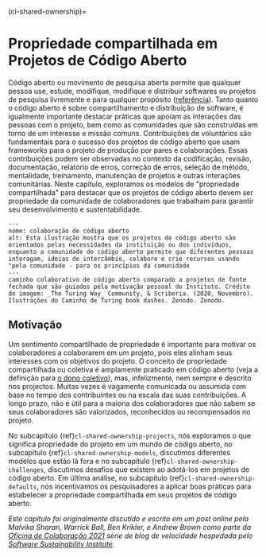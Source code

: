(cl-shared-ownership)=
# Propriedade compartilhada em Projetos de Código Aberto

Código aberto ou movimento de pesquisa aberta permite que qualquer pessoa use, estude, modifique, modifique e distribuir softwares ou projetos de pesquisa livremente e para qualquer propósito ([referência](https://opensource.org/osd)). Tanto quanto o código aberto é sobre compartilhamento e distribuição de software, é igualmente importante destacar práticas que apoiam as interações das pessoas com o projeto, bem como as comunidades que são construídas em torno de um interesse e missão comuns. Contribuições de voluntários são fundamentais para o sucesso dos projetos de código aberto que usam frameworks para o projeto de produção por pares e colaborações. Essas contribuições podem ser observadas no contexto da codificação, revisão, documentação, relatório de erros, correção de erros, seleção de método, mentalidade, treinamento, manutenção de projetos e outras interações comunitárias. Neste capítulo, exploramos os modelos de "propriedade compartilhada" para destacar que os projetos de código aberto devem ser propriedade da comunidade de colaboradores que trabalham para garantir seu desenvolvimento e sustentabilidade.

```{figure} ../figures/open-source-collaboration.*
---
nome: colaboração de código aberto
alt: Esta ilustração mostra que os projetos de código aberto são orientados pelas necessidades da instituição ou dos indivíduos, enquanto a comunidade de código aberto permite que diferentes pessoas interagam, ideias de intercâmbio, colabore e crie recursos usando "pela comunidade - para os princípios da comunidade
---
caminho colaborativo de código aberto comparado a projetos de fonte fechada que são guiados pela motivação pessoal do Instituto. Crédito de imagem: _The Turing Way_ Community, & Scriberia. (2020, Novembro). Ilustrações do Caminho de Turing book dashes. Zenodo. Zenodo.
```

## Motivação

Um sentimento compartilhado de propriedade é importante para motivar os colaboradores a colaborarem em um projeto, pois eles alinham seus interesses com os objetivos do projeto. O conceito de propriedade compartilhada ou coletiva é amplamente praticado em código aberto (veja a definição para [o dono coletivo](https://www.agilealliance.org/glossary/collective-ownership/)), mas, infelizmente, nem sempre é descrito nos projectos. Muitas vezes é vagamente comunicada ou assumida com base no tempo dos contribuintes ou na escala das suas contribuições. A longo prazo, não é útil para a maioria dos colaboradores que não sabem se seus colaboradores são valorizados, reconhecidos ou recompensados no projeto.

No subcapítulo {ref}`cl-shared-ownership-projects`, nós exploramos o que significa propriedade do projeto em um mundo de código aberto, no subcapítulo {ref}`cl-shared-ownership-models`, discutimos diferentes modelos que estão lá fora e no subcapítulo {ref}`cl-shared-ownership-challenges`, discutimos desafios que existem ao adotá-los em projetos de código aberto. Em última análise, no subcapítulo {ref}`cl-shared-ownership-defaults`, nós incentivamos os pesquisadores a aplicar boas práticas para estabelecer a propriedade compartilhada em seus projetos de código aberto.

*Este capítulo foi originalmente discutido e escrito em um post online pela Malvika Sharan, Warrick Ball, Ben Krikler, e Andrew Brown como parte da [Oficina de Colaboração 2021](https://www.software.ac.uk/cw21) série de blog de velocidade hospedada pelo [Software Sustainability Institute](https://www.software.ac.uk).*
